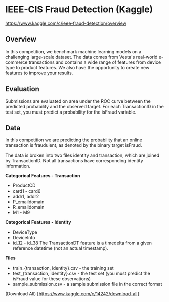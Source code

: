 # IEEE-CIS Fraud Detection (Kaggle)
https://www.kaggle.com/c/ieee-fraud-detection/overview

## Overview
In this competition, we benchmark machine learning models on a challenging large-scale dataset. The data comes from Vesta's real-world e-commerce transactions and contains a wide range of features from device type to product features. We also have the opportunity to create new features to improve your results.

## Evaluation
Submissions are evaluated on area under the ROC curve between the predicted probability and the observed target.
For each TransactionID in the test set, you must predict a probability for the isFraud variable.

## Data
In this competition we are predicting the probability that an online transaction is fraudulent, as denoted by the binary target isFraud.

The data is broken into two files identity and transaction, which are joined by TransactionID. Not all transactions have corresponding identity information.

__Categorical Features - Transaction__

* ProductCD
* card1 - card6
* addr1, addr2
* P_emaildomain
* R_emaildomain
* M1 - M9

__Categorical Features - Identity__
* DeviceType
* DeviceInfo
* id_12 - id_38
The TransactionDT feature is a timedelta from a given reference datetime (not an actual timestamp).

__Files__

* train_{transaction, identity}.csv - the training set
* test_{transaction, identity}.csv - the test set (you must predict the isFraud value for these observations)
* sample_submission.csv - a sample submission file in the correct format

(Download All) [https://www.kaggle.com/c/14242/download-all]
